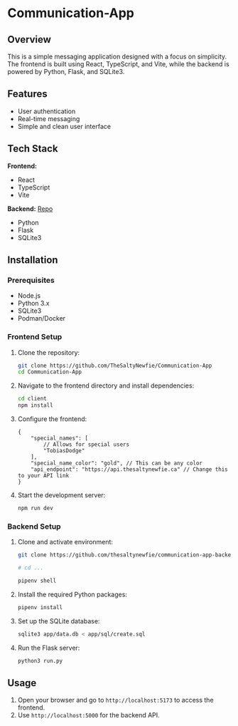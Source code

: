 # Communication-App

## Overview

This is a simple messaging application designed with a focus on simplicity. The frontend is built using React, TypeScript, and Vite, while the backend is powered by Python, Flask, and SQLite3.

## Features

-   User authentication
-   Real-time messaging
-   Simple and clean user interface

## Tech Stack

**Frontend:**

-   React
-   TypeScript
-   Vite

**Backend:** [Repo](https://github.com/TheSaltyNewfie/Communication-App-Backend)

-   Python
-   Flask
-   SQLite3

## Installation

### Prerequisites

-   Node.js
-   Python 3.x
-   SQLite3
-   Podman/Docker

### Frontend Setup

1. Clone the repository:

    ```sh
    git clone https://github.com/TheSaltyNewfie/Communication-App
    cd Communication-App
    ```

2. Navigate to the frontend directory and install dependencies:
    ```sh
    cd client
    npm install
    ```
3. Configure the frontend:

    ```jsonc
    {
        "special_names": [
            // Allows for special users
            "TobiasDodge"
        ],
        "special_name_color": "gold", // This can be any color
        "api_endpoint": "https://api.thesaltynewfie.ca" // Change this to your API link
    }
    ```

4. Start the development server:
    ```sh
    npm run dev
    ```

### Backend Setup

1. Clone and activate environment:

    ```sh
    git clone https://github.com/thesaltynewfie/communication-app-backend.git

    # cd ...

    pipenv shell
    ```

2. Install the required Python packages:

    ```sh
    pipenv install
    ```

3. Set up the SQLite database:

    ```sh
    sqlite3 app/data.db < app/sql/create.sql
    ```

4. Run the Flask server:
    ```sh
    python3 run.py
    ```

## Usage

1. Open your browser and go to `http://localhost:5173` to access the frontend.
2. Use `http://localhost:5000` for the backend API.
